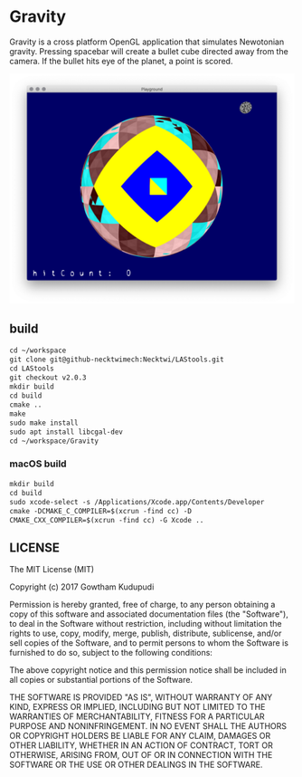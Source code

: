# Gravity
Gravity is a cross platform OpenGL application that simulates Newotonian gravity. Pressing spacebar will create a bullet cube directed away from the camera. If the bullet hits eye of the planet, a point is scored.

![screenshot](screenshot.png)

## build
```
cd ~/workspace
git clone git@github-necktwimech:Necktwi/LAStools.git
cd LAStools
git checkout v2.0.3
mkdir build
cd build
cmake ..
make
sudo make install
sudo apt install libcgal-dev
cd ~/workspace/Gravity
```

### macOS build
```
mkdir build
cd build
sudo xcode-select -s /Applications/Xcode.app/Contents/Developer
cmake -DCMAKE_C_COMPILER=$(xcrun -find cc) -D CMAKE_CXX_COMPILER=$(xcrun -find cc) -G Xcode ..
```

LICENSE
-------

The MIT License (MIT)

Copyright (c) 2017 Gowtham Kudupudi

Permission is hereby granted, free of charge, to any person obtaining a copy
of this software and associated documentation files (the "Software"), to deal
in the Software without restriction, including without limitation the rights
to use, copy, modify, merge, publish, distribute, sublicense, and/or sell
copies of the Software, and to permit persons to whom the Software is
furnished to do so, subject to the following conditions:

The above copyright notice and this permission notice shall be included in
all copies or substantial portions of the Software.

THE SOFTWARE IS PROVIDED "AS IS", WITHOUT WARRANTY OF ANY KIND, EXPRESS OR
IMPLIED, INCLUDING BUT NOT LIMITED TO THE WARRANTIES OF MERCHANTABILITY,
FITNESS FOR A PARTICULAR PURPOSE AND NONINFRINGEMENT. IN NO EVENT SHALL THE
AUTHORS OR COPYRIGHT HOLDERS BE LIABLE FOR ANY CLAIM, DAMAGES OR OTHER
LIABILITY, WHETHER IN AN ACTION OF CONTRACT, TORT OR OTHERWISE, ARISING FROM,
OUT OF OR IN CONNECTION WITH THE SOFTWARE OR THE USE OR OTHER DEALINGS IN
THE SOFTWARE.
